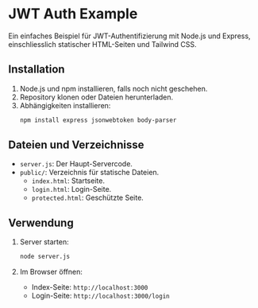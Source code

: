 # JWT Auth Example

Ein einfaches Beispiel für JWT-Authentifizierung mit Node.js und Express, einschliesslich statischer HTML-Seiten und Tailwind CSS.

## Installation

1. Node.js und npm installieren, falls noch nicht geschehen.
2. Repository klonen oder Dateien herunterladen.
3. Abhängigkeiten installieren:
    ```bash
    npm install express jsonwebtoken body-parser
    ```

## Dateien und Verzeichnisse

- `server.js`: Der Haupt-Servercode.
- `public/`: Verzeichnis für statische Dateien.
    - `index.html`: Startseite.
    - `login.html`: Login-Seite.
    - `protected.html`: Geschützte Seite.

## Verwendung

1. Server starten:
    ```bash
    node server.js
    ```

2. Im Browser öffnen:
    - Index-Seite: `http://localhost:3000`
    - Login-Seite: `http://localhost:3000/login` 